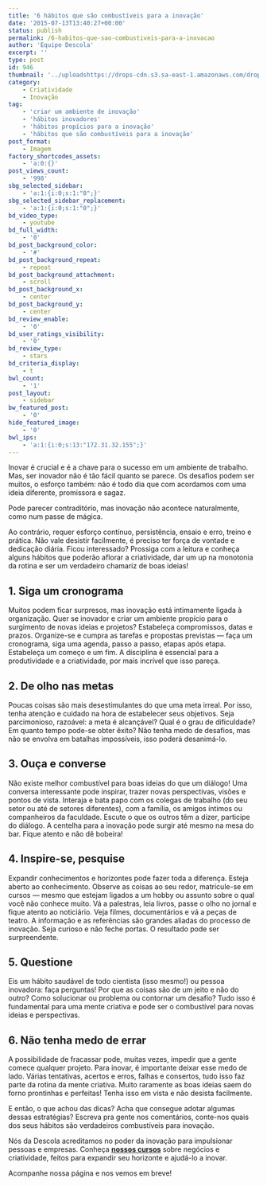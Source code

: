 ```yaml
---
title: '6 hábitos que são combustíveis para a inovação'
date: '2015-07-13T13:40:27+00:00'
status: publish
permalink: /6-habitos-que-sao-combustiveis-para-a-inovacao
author: 'Equipe Descola'
excerpt: ''
type: post
id: 946
thumbnail: '../uploadshttps://drops-cdn.s3.sa-east-1.amazonaws.com/drops-new/wp-content/uploads/2015/07/13134027/habitos-inovacao-150x150.png'
category:
    - Criatividade
    - Inovação
tag:
    - 'criar um ambiente de inovação'
    - 'hábitos inovadores'
    - 'hábitos propícios para a inovação'
    - 'hábitos que são combustíveis para a inovação'
post_format:
    - Imagem
factory_shortcodes_assets:
    - 'a:0:{}'
post_views_count:
    - '998'
sbg_selected_sidebar:
    - 'a:1:{i:0;s:1:"0";}'
sbg_selected_sidebar_replacement:
    - 'a:1:{i:0;s:1:"0";}'
bd_video_type:
    - youtube
bd_full_width:
    - '0'
bd_post_background_color:
    - '#'
bd_post_background_repeat:
    - repeat
bd_post_background_attachment:
    - scroll
bd_post_background_x:
    - center
bd_post_background_y:
    - center
bd_review_enable:
    - '0'
bd_user_ratings_visibility:
    - '0'
bd_review_type:
    - stars
bd_criteria_display:
    - t
bwl_count:
    - '1'
post_layout:
    - sidebar
bw_featured_post:
    - '0'
hide_featured_image:
    - '0'
bwl_ips:
    - 'a:1:{i:0;s:13:"172.31.32.155";}'
---
```

Inovar é crucial e é a chave para o sucesso em um ambiente de trabalho. Mas, ser inovador não é tão fácil quanto se parece. Os desafios podem ser muitos, o esforço também: não é todo dia que com acordamos com uma ideia diferente, promissora e sagaz.

Pode parecer contraditório, mas inovação não acontece naturalmente, como num passe de mágica.

Ao contrário, requer esforço contínuo, persistência, ensaio e erro, treino e prática. Não vale desistir facilmente, é preciso ter força de vontade e dedicação diária. Ficou interessado? Prossiga com a leitura e conheça alguns hábitos que poderão aflorar a criatividade, dar um up na monotonia da rotina e ser um verdadeiro chamariz de boas ideias!

**1. Siga um cronograma**
-------------------------

Muitos podem ficar surpresos, mas inovação está intimamente ligada à organização. Quer se inovador e criar um ambiente propício para o surgimento de novas ideias e projetos? Estabeleça compromissos, datas e prazos. Organize-se e cumpra as tarefas e propostas previstas — faça um cronograma, siga uma agenda, passo a passo, etapas após etapa. Estabeleça um começo e um fim. A disciplina é essencial para a produtividade e a criatividade, por mais incrível que isso pareça.

**2. De olho nas metas**
------------------------

Poucas coisas são mais desestimulantes do que uma meta irreal. Por isso, tenha atenção e cuidado na hora de estabelecer seus objetivos. Seja parcimonioso, razoável: a meta é alcançável? Qual é o grau de dificuldade? Em quanto tempo pode-se obter êxito? Não tenha medo de desafios, mas não se envolva em batalhas impossíveis, isso poderá desanimá-lo.

**3. Ouça e converse**
----------------------

Não existe melhor combustível para boas ideias do que um diálogo! Uma conversa interessante pode inspirar, trazer novas perspectivas, visões e pontos de vista. Interaja e bata papo com os colegas de trabalho (do seu setor ou até de setores diferentes), com a família, os amigos íntimos ou companheiros da faculdade. Escute o que os outros têm a dizer, participe do diálogo. A centelha para a inovação pode surgir até mesmo na mesa do bar. Fique atento e não dê bobeira!

**4. Inspire-se, pesquise**
---------------------------

Expandir conhecimentos e horizontes pode fazer toda a diferença. Esteja aberto ao conhecimento. Observe as coisas ao seu redor, matricule-se em cursos — mesmo que estejam ligados a um hobby ou assunto sobre o qual você não conhece muito. Vá a palestras, leia livros, passe o olho no jornal e fique atento ao noticiário. Veja filmes, documentários e vá a peças de teatro. A informação e as referências são grandes aliadas do processo de inovação. Seja curioso e não feche portas. O resultado pode ser surpreendente.

**5. Questione**
----------------

Eis um hábito saudável de todo cientista (isso mesmo!) ou pessoa inovadora: faça perguntas! Por que as coisas são de um jeito e não do outro? Como solucionar ou problema ou contornar um desafio? Tudo isso é fundamental para uma mente criativa e pode ser o combustível para novas ideias e perspectivas.

**6. Não tenha medo de errar**
------------------------------

A possibilidade de fracassar pode, muitas vezes, impedir que a gente comece qualquer projeto. Para inovar, é importante deixar esse medo de lado. Várias tentativas, acertos e erros, falhas e consertos, tudo isso faz parte da rotina da mente criativa. Muito raramente as boas ideias saem do forno prontinhas e perfeitas! Tenha isso em vista e não desista facilmente.

E então, o que achou das dicas? Acha que consegue adotar algumas dessas estratégias? Escreva pra gente nos comentários, conte-nos quais dos seus hábitos são verdadeiros combustíveis para inovação.

Nós da Descola acreditamos no poder da inovação para impulsionar pessoas e empresas. Conheça **[nossos cursos](http://descola.org/cursos)** sobre negócios e criatividade, feitos para expandir seu horizonte e ajudá-lo a inovar.

Acompanhe nossa página e nos vemos em breve!